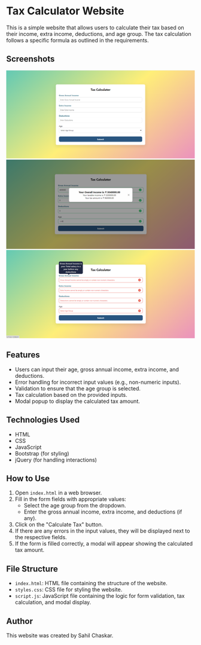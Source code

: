 # Tax Calculator Website

This is a simple website that allows users to calculate their tax based on their income, extra income, deductions, and age group. The tax calculation follows a specific formula as outlined in the requirements.

## Screenshots

![Homepage](Home.png?raw=true "Homepage")
![Modal](modal.png?raw=true "Modal")
![Error](error.png?raw=true "Error")

## Features

- Users can input their age, gross annual income, extra income, and deductions.
- Error handling for incorrect input values (e.g., non-numeric inputs).
- Validation to ensure that the age group is selected.
- Tax calculation based on the provided inputs.
- Modal popup to display the calculated tax amount.

## Technologies Used

- HTML
- CSS
- JavaScript
- Bootstrap (for styling)
- jQuery (for handling interactions)

## How to Use

1. Open `index.html` in a web browser.
2. Fill in the form fields with appropriate values:
   - Select the age group from the dropdown.
   - Enter the gross annual income, extra income, and deductions (if any).
3. Click on the "Calculate Tax" button.
4. If there are any errors in the input values, they will be displayed next to the respective fields.
5. If the form is filled correctly, a modal will appear showing the calculated tax amount.



## File Structure

- `index.html`: HTML file containing the structure of the website.
- `styles.css`: CSS file for styling the website.
- `script.js`: JavaScript file containing the logic for form validation, tax calculation, and modal display.

## Author

This website was created by Sahil Chaskar.
